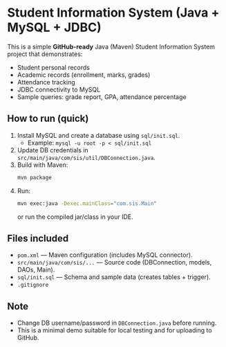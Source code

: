 # Student Information System (Java + MySQL + JDBC)

This is a simple **GitHub-ready** Java (Maven) Student Information System project that demonstrates:
- Student personal records
- Academic records (enrollment, marks, grades)
- Attendance tracking
- JDBC connectivity to MySQL
- Sample queries: grade report, GPA, attendance percentage

## How to run (quick)
1. Install MySQL and create a database using `sql/init.sql`.
   - Example: `mysql -u root -p < sql/init.sql`
2. Update DB credentials in `src/main/java/com/sis/util/DBConnection.java`.
3. Build with Maven:
   ```bash
   mvn package
   ```
4. Run:
   ```bash
   mvn exec:java -Dexec.mainClass="com.sis.Main"
   ```
   or run the compiled jar/class in your IDE.

## Files included
- `pom.xml` — Maven configuration (includes MySQL connector).
- `src/main/java/com/sis/...` — Source code (DBConnection, models, DAOs, Main).
- `sql/init.sql` — Schema and sample data (creates tables + trigger).
- `.gitignore`

## Note
- Change DB username/password in `DBConnection.java` before running.
- This is a minimal demo suitable for local testing and for uploading to GitHub.
